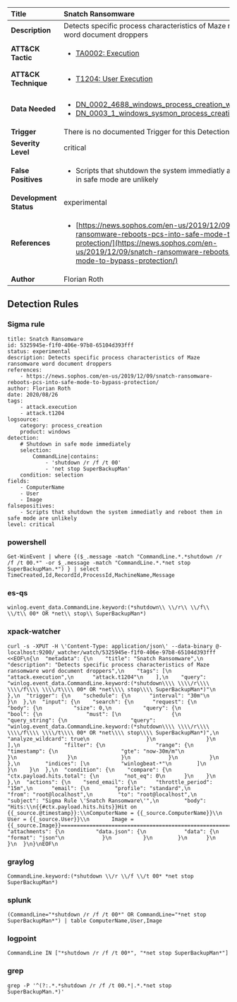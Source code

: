 | Title                    | Snatch Ransomware       |
|:-------------------------|:------------------|
| **Description**          | Detects specific process characteristics of Maze ransomware word document droppers |
| **ATT&amp;CK Tactic**    |  <ul><li>[TA0002: Execution](https://attack.mitre.org/tactics/TA0002)</li></ul>  |
| **ATT&amp;CK Technique** | <ul><li>[T1204: User Execution](https://attack.mitre.org/techniques/T1204)</li></ul>  |
| **Data Needed**          | <ul><li>[DN_0002_4688_windows_process_creation_with_commandline](../Data_Needed/DN_0002_4688_windows_process_creation_with_commandline.md)</li><li>[DN_0003_1_windows_sysmon_process_creation](../Data_Needed/DN_0003_1_windows_sysmon_process_creation.md)</li></ul>  |
| **Trigger**              |  There is no documented Trigger for this Detection Rule yet  |
| **Severity Level**       | critical |
| **False Positives**      | <ul><li>Scripts that shutdown the system immediatly and reboot them in safe mode are unlikely</li></ul>  |
| **Development Status**   | experimental |
| **References**           | <ul><li>[https://news.sophos.com/en-us/2019/12/09/snatch-ransomware-reboots-pcs-into-safe-mode-to-bypass-protection/](https://news.sophos.com/en-us/2019/12/09/snatch-ransomware-reboots-pcs-into-safe-mode-to-bypass-protection/)</li></ul>  |
| **Author**               | Florian Roth |


## Detection Rules

### Sigma rule

```
title: Snatch Ransomware
id: 5325945e-f1f0-406e-97b8-65104d393fff
status: experimental
description: Detects specific process characteristics of Maze ransomware word document droppers
references:
    - https://news.sophos.com/en-us/2019/12/09/snatch-ransomware-reboots-pcs-into-safe-mode-to-bypass-protection/
author: Florian Roth
date: 2020/08/26
tags:
    - attack.execution
    - attack.t1204
logsource:
    category: process_creation
    product: windows
detection:
    # Shutdown in safe mode immediately 
    selection:
        CommandLine|contains: 
            - 'shutdown /r /f /t 00'
            - 'net stop SuperBackupMan'
    condition: selection
fields:
    - ComputerName
    - User
    - Image
falsepositives:
    - Scripts that shutdown the system immediatly and reboot them in safe mode are unlikely
level: critical

```





### powershell
    
```
Get-WinEvent | where {($_.message -match "CommandLine.*.*shutdown /r /f /t 00.*" -or $_.message -match "CommandLine.*.*net stop SuperBackupMan.*") } | select TimeCreated,Id,RecordId,ProcessId,MachineName,Message
```


### es-qs
    
```
winlog.event_data.CommandLine.keyword:(*shutdown\\ \\/r\\ \\/f\\ \\/t\\ 00* OR *net\\ stop\\ SuperBackupMan*)
```


### xpack-watcher
    
```
curl -s -XPUT -H \'Content-Type: application/json\' --data-binary @- localhost:9200/_watcher/watch/5325945e-f1f0-406e-97b8-65104d393fff <<EOF\n{\n  "metadata": {\n    "title": "Snatch Ransomware",\n    "description": "Detects specific process characteristics of Maze ransomware word document droppers",\n    "tags": [\n      "attack.execution",\n      "attack.t1204"\n    ],\n    "query": "winlog.event_data.CommandLine.keyword:(*shutdown\\\\ \\\\/r\\\\ \\\\/f\\\\ \\\\/t\\\\ 00* OR *net\\\\ stop\\\\ SuperBackupMan*)"\n  },\n  "trigger": {\n    "schedule": {\n      "interval": "30m"\n    }\n  },\n  "input": {\n    "search": {\n      "request": {\n        "body": {\n          "size": 0,\n          "query": {\n            "bool": {\n              "must": [\n                {\n                  "query_string": {\n                    "query": "winlog.event_data.CommandLine.keyword:(*shutdown\\\\ \\\\/r\\\\ \\\\/f\\\\ \\\\/t\\\\ 00* OR *net\\\\ stop\\\\ SuperBackupMan*)",\n                    "analyze_wildcard": true\n                  }\n                }\n              ],\n              "filter": {\n                "range": {\n                  "timestamp": {\n                    "gte": "now-30m/m"\n                  }\n                }\n              }\n            }\n          }\n        },\n        "indices": [\n          "winlogbeat-*"\n        ]\n      }\n    }\n  },\n  "condition": {\n    "compare": {\n      "ctx.payload.hits.total": {\n        "not_eq": 0\n      }\n    }\n  },\n  "actions": {\n    "send_email": {\n      "throttle_period": "15m",\n      "email": {\n        "profile": "standard",\n        "from": "root@localhost",\n        "to": "root@localhost",\n        "subject": "Sigma Rule \'Snatch Ransomware\'",\n        "body": "Hits:\\n{{#ctx.payload.hits.hits}}Hit on {{_source.@timestamp}}:\\nComputerName = {{_source.ComputerName}}\\n        User = {{_source.User}}\\n       Image = {{_source.Image}}================================================================================\\n{{/ctx.payload.hits.hits}}",\n        "attachments": {\n          "data.json": {\n            "data": {\n              "format": "json"\n            }\n          }\n        }\n      }\n    }\n  }\n}\nEOF\n
```


### graylog
    
```
CommandLine.keyword:(*shutdown \\/r \\/f \\/t 00* *net stop SuperBackupMan*)
```


### splunk
    
```
(CommandLine="*shutdown /r /f /t 00*" OR CommandLine="*net stop SuperBackupMan*") | table ComputerName,User,Image
```


### logpoint
    
```
CommandLine IN ["*shutdown /r /f /t 00*", "*net stop SuperBackupMan*"]
```


### grep
    
```
grep -P '^(?:.*.*shutdown /r /f /t 00.*|.*.*net stop SuperBackupMan.*)'
```



